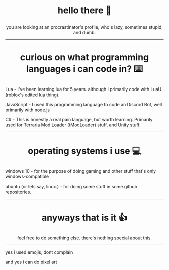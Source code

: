 # <p align="center">hello there 👋<p>
<p align="center">you are looking at an procrastinator's profile, who's lazy, sometimes stupid, and dumb.<p>

** **

# <p align="center">curious on what programming languages i can code in? ⌨️<p>
Lua - I've been learning lua for 5 years. although i primarily code with LuaU (roblox's edited lua thing).

JavaScript - I used this programming language to code an Discord Bot, well primarily with node.js

C# - This is honestly a real pain language, but worth learning. Primarily used for Terraria Mod Loader (tModLoader) stuff, and Unity stuff.
** **
# <p align="center">operating systems i use 💻<p>
windows 10 - for the purpose of doing gaming and other stuff that's only windows-compatible

ubuntu (or lets say, linux.) - for doing some stuff in some github repositories. 
** **
# <p align="center">anyways that is it 👍<p>
<p align="center">feel free to do something else. there's nothing special about this.<p>

** **
yes i used emojis, dont complain
  
and yes i can do pixel art
